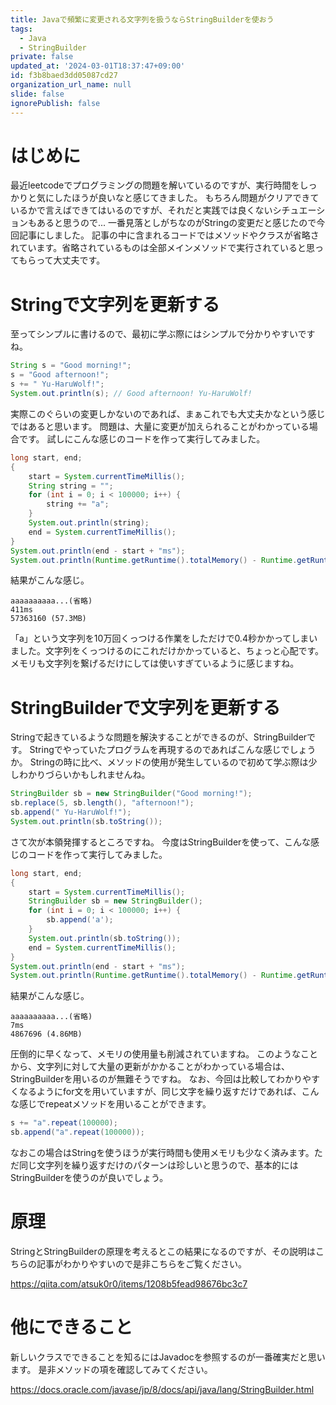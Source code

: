 ```yaml
---
title: Javaで頻繁に変更される文字列を扱うならStringBuilderを使おう
tags:
  - Java
  - StringBuilder
private: false
updated_at: '2024-03-01T18:37:47+09:00'
id: f3b8baed3dd05087cd27
organization_url_name: null
slide: false
ignorePublish: false
---
```

# はじめに
最近leetcodeでプログラミングの問題を解いているのですが、実行時間をしっかりと気にしたほうが良いなと感じてきました。
もちろん問題がクリアできているかで言えばできてはいるのですが、それだと実践では良くないシチュエーションもあると思うので...
一番見落としがちなのがStringの変更だと感じたので今回記事にしました。
記事の中に含まれるコードではメソッドやクラスが省略されています。省略されているものは全部メインメソッドで実行されていると思ってもらって大丈夫です。

# Stringで文字列を更新する
至ってシンプルに書けるので、最初に学ぶ際にはシンプルで分かりやすいですね。
```Java
String s = "Good morning!";
s = "Good afternoon!";
s += " Yu-HaruWolf!";
System.out.println(s); // Good afternoon! Yu-HaruWolf!
```
実際このぐらいの変更しかないのであれば、まぁこれでも大丈夫かなという感じではあると思います。
問題は、大量に変更が加えられることがわかっている場合です。
試しにこんな感じのコードを作って実行してみました。
```Java
long start, end;
{
    start = System.currentTimeMillis();
    String string = "";
    for (int i = 0; i < 100000; i++) {
        string += "a";
    }
    System.out.println(string);
    end = System.currentTimeMillis();
}
System.out.println(end - start + "ms");
System.out.println(Runtime.getRuntime().totalMemory() - Runtime.getRuntime().freeMemory());
```
結果がこんな感じ。
```
aaaaaaaaaa...(省略)
411ms
57363160 (57.3MB)
```
「a」という文字列を10万回くっつける作業をしただけで0.4秒かかってしまいました。文字列をくっつけるのにこれだけかかっていると、ちょっと心配です。メモリも文字列を繋げるだけにしては使いすぎているように感じますね。

# StringBuilderで文字列を更新する
Stringで起きているような問題を解決することができるのが、StringBuilderです。
Stringでやっていたプログラムを再現するのであればこんな感じでしょうか。
Stringの時に比べ、メソッドの使用が発生しているので初めて学ぶ際は少しわかりづらいかもしれませんね。
```Java
StringBuilder sb = new StringBuilder("Good morning!");
sb.replace(5, sb.length(), "afternoon!");
sb.append(" Yu-HaruWolf!");
System.out.println(sb.toString());
```
さて次が本領発揮するところですね。
今度はStringBuilderを使って、こんな感じのコードを作って実行してみました。
```Java
long start, end;
{
    start = System.currentTimeMillis();
    StringBuilder sb = new StringBuilder();
    for (int i = 0; i < 100000; i++) {
        sb.append('a');
    }
    System.out.println(sb.toString());
    end = System.currentTimeMillis();
}
System.out.println(end - start + "ms");
System.out.println(Runtime.getRuntime().totalMemory() - Runtime.getRuntime().freeMemory());
```
結果がこんな感じ。
```
aaaaaaaaaa...(省略)
7ms
4867696 (4.86MB)
```
圧倒的に早くなって、メモリの使用量も削減されていますね。
このようなことから、文字列に対して大量の更新がかかることがわかっている場合は、StringBuilderを用いるのが無難そうですね。
なお、今回は比較してわかりやすくなるようにfor文を用いていますが、同じ文字を繰り返すだけであれば、こんな感じでrepeatメソッドを用いることができます。
```Java
s += "a".repeat(100000);
sb.append("a".repeat(100000));
```
なおこの場合はStringを使うほうが実行時間も使用メモリも少なく済みます。ただ同じ文字列を繰り返すだけのパターンは珍しいと思うので、基本的にはStringBuilderを使うのが良いでしょう。

# 原理
StringとStringBuilderの原理を考えるとこの結果になるのですが、その説明はこちらの記事がわかりやすいので是非こちらをご覧ください。

https://qiita.com/atsuk0r0/items/1208b5fead98676bc3c7

# 他にできること
新しいクラスでできることを知るにはJavadocを参照するのが一番確実だと思います。
是非メソッドの項を確認してみてください。

https://docs.oracle.com/javase/jp/8/docs/api/java/lang/StringBuilder.html
